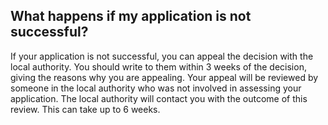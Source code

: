 ##  What happens if my application is not successful?

If your application is not successful, you can appeal the decision with the
local authority. You should write to them within 3 weeks of the decision,
giving the reasons why you are appealing. Your appeal will be reviewed by
someone in the local authority who was not involved in assessing your
application. The local authority will contact you with the outcome of this
review. This can take up to 6 weeks.
